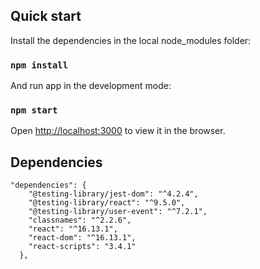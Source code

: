 ## Quick start

Install the dependencies in the local node_modules folder:

### `npm install`

And run app in the development mode:

### `npm start`

Open [http://localhost:3000](http://localhost:3000) to view it in the browser.
<br />

## Dependencies

```
"dependencies": {
    "@testing-library/jest-dom": "^4.2.4",
    "@testing-library/react": "^9.5.0",
    "@testing-library/user-event": "^7.2.1",
    "classnames": "^2.2.6",
    "react": "^16.13.1",
    "react-dom": "^16.13.1",
    "react-scripts": "3.4.1"
  },
```
